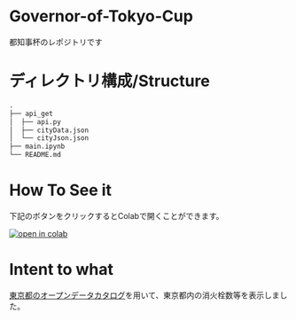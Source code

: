 # Governor-of-Tokyo-Cup

都知事杯のレポジトリです

# ディレクトリ構成/Structure

```txt
.
├── api_get
│  ├── api.py
│  ├── cityData.json
│  └── cityJson.json
├── main.ipynb
└── README.md
```

# How To See it

下記のボタンをクリックするとColabで開くことができます。

[![open in colab](https://colab.research.google.com/assets/colab-badge.svg)](https://github.com/HinataKikuchi/Governor-of-Tokyo-Cup/blob/main/main.ipynb)

# Intent to what

[東京都のオープンデータカタログ](https://portal.data.metro.tokyo.lg.jp/)を用いて、東京都内の消火栓数等を表示しました。




